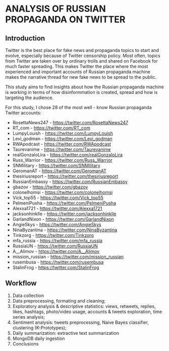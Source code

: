 # ANALYSIS OF RUSSIAN PROPAGANDA ON TWITTER

## Introduction

Twitter is the best place for fake news and propaganda topics to start and evolve, especially because of Twitter censorship policy. Most often, 
topics from Twitter are taken over by ordinary trolls and shared on Facebook for much faster spreading. This makes Twitter the place where the 
most experienced and important accounts of Russian propaganda machine makes the narrative thread for new fake news to be spread to the public.

This study aims to find insights about how the Russian propaganda machine is working in terms of how disinformmation is created, spread and how 
is targeting the audience.

For this study, I chose 28 of the most well - know Russian propaganda Twitter accounts:

* RosettaNews247 - https://twitter.com/RosettaNews247
* RT_com - https://twitter.com/RT_com
* LumpyLouish - https://twitter.com/LumpyLouish
* Levi_godman - https://twitter.com/Levi_godman
* RWApodcast - https://twitter.com/RWApodcast
* Taurevanime - https://twitter.com/Taurevanime
* realGonzaloLira - https://twitter.com/realGonzaloLira
* Russ_Warrior - https://twitter.com/Russ_Warrior
* SNMilitary - https://twitter.com/SNMilitary
* GeromanAT - https://twitter.com/GeromanAT
* thesiriusreport - https://twitter.com/thesiriusreport
* RussianEmbassy - https://twitter.com/RussianEmbassy
* gbazov - https://twitter.com/gbazov
* colonelhomsi - https://twitter.com/colonelhomsi
* Vick_top55 - https://twitter.com/Vick_top55
* PelmeniPusha - https://twitter.com/PelmeniPusha
* Alexxa1721 - https://twitter.com/Alexxa1721
* jacksonhinklle - https://twitter.com/jacksonhinklle
* GarlandNixon - https://twitter.com/GarlandNixon
* AngieSkys - https://twitter.com/AngieSkys
* NinaByzantina - https://twitter.com/NinaByzantina
* Tinkzorg - https://twitter.com/Tinkzorg
* mfa_russia - https://twitter.com/mfa_russia
* RussiaUN - https://twitter.com/RussiaUN
* A__Alimov - https://twitter.com/A__Alimov
* mission_russian - https://twitter.com/mission_russian
* rusembusa - https://twitter.com/rusembusa
* StalinFrog - https://twitter.com/StalinFrog

## Workflow
1. Data collection
2. Data preprocessing, formating and cleaning;
3. Exploratory analysis & descriptive statistics: views, retweets, replies, likes, hashtags, photo/video usage, accounts & tweets exploration, time series analysis;
4. Sentiment analysis: tweets preprocessing, Naive Bayes classifier, clustering (K-Prototypes);
5. Daily summarization: extractive text summarization
6. MongoDB daily ingestion
7. Conclusions
